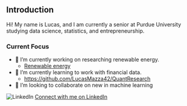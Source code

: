 ## Introduction

Hi! My name is Lucas, and I am currently a senior at Purdue University studying data science, statistics, and entrepreneurship.



### Current Focus

- 🔭 I’m currently working on researching renewable energy.
    - [Renewable energy ](https://github.com/LucasMazza42/RenewableEnergy)
- 🌱 I’m currently learning to work with financial data.
    - https://github.com/LucasMazza42/QuantResearch
- 👯 I’m looking to collaborate on new in machine learning 

![LinkedIn](/images/linkedin_logo.png)
[Connect with me on LinkedIn](https://www.linkedin.com/in/lucas-mazza-8ab9511b5/)

